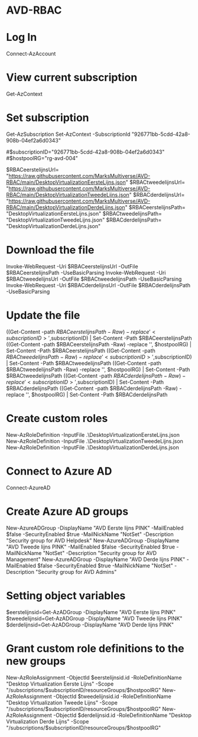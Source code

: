 # AVD-RBAC

# Log In
Connect-AzAccount

# View current subscription
Get-AzContext

# Set subscription 
Get-AzSubscription
Set-AzContext -SubscriptionId "926771bb-5cdd-42a8-908b-04ef2a6d0343"

#$subscriptionID="926771bb-5cdd-42a8-908b-04ef2a6d0343"
#$hostpoolRG="rg-avd-004"

$RBACeerstelijnsUrl= "https://raw.githubusercontent.com/MarksMultiverse/AVD-RBAC/main/DesktopVirtualizationEersteLijns.json"
$RBACtweedelijnsUrl= "https://raw.githubusercontent.com/MarksMultiverse/AVD-RBAC/main/DesktopVirtualizationTweedeLijns.json"
$RBACderdelijnsUrl= "https://raw.githubusercontent.com/MarksMultiverse/AVD-RBAC/main/DesktopVirtualizationDerdeLijns.json"
$RBACeerstelijnsPath= "DesktopVirtualizationEersteLijns.json"
$RBACtweedelijnsPath= "DesktopVirtualizationTweedeLijns.json"
$RBACderdelijnsPath= "DesktopVirtualizationDerdeLijns.json"

# Download the file
Invoke-WebRequest -Uri $RBACeerstelijnsUrl -OutFile $RBACeerstelijnsPath -UseBasicParsing
Invoke-WebRequest -Uri $RBACtweedelijnsUrl -OutFile $RBACtweedelijnsPath -UseBasicParsing
Invoke-WebRequest -Uri $RBACderdelijnsUrl -OutFile $RBACderdelijnsPath -UseBasicParsing

# Update the file
((Get-Content -path $RBACeerstelijnsPath -Raw) -replace '<subscriptionID>',$subscriptionID) | Set-Content -Path $RBACeerstelijnsPath
((Get-Content -path $RBACeerstelijnsPath -Raw) -replace '<rgName>', $hostpoolRG) | Set-Content -Path $RBACeerstelijnsPath
((Get-Content -path $RBACtweedelijnsPath -Raw) -replace '<subscriptionID>',$subscriptionID) | Set-Content -Path $RBACtweedelijnsPath
((Get-Content -path $RBACtweedelijnsPath -Raw) -replace '<rgName>', $hostpoolRG) | Set-Content -Path $RBACtweedelijnsPath
((Get-Content -path $RBACderdelijnsPath -Raw) -replace '<subscriptionID>',$subscriptionID) | Set-Content -Path $RBACderdelijnsPath
((Get-Content -path $RBACderdelijnsPath -Raw) -replace '<rgName>', $hostpoolRG) | Set-Content -Path $RBACderdelijnsPath

# Create custom roles
New-AzRoleDefinition -InputFile  .\DesktopVirtualizationEersteLijns.json
New-AzRoleDefinition -InputFile  .\DesktopVirtualizationTweedeLijns.json
New-AzRoleDefinition -InputFile  .\DesktopVirtualizationDerdeLijns.json

# Connect to Azure AD
Connect-AzureAD

# Create Azure AD groups
New-AzureADGroup -DisplayName "AVD Eerste lijns PINK" -MailEnabled $false -SecurityEnabled $true -MailNickName "NotSet" -Description "Security group for AVD Helpdesk"
New-AzureADGroup -DisplayName "AVD Tweede lijns PINK" -MailEnabled $false -SecurityEnabled $true -MailNickName "NotSet" -Description "Security group for AVD Management"
New-AzureADGroup -DisplayName "AVD Derde lijns PINK" -MailEnabled $false -SecurityEnabled $true -MailNickName "NotSet" -Description "Security group for AVD Admins"

# Setting object variables
$eerstelijnsid=Get-AzADGroup -DisplayName "AVD Eerste lijns PINK"
$tweedelijnsid=Get-AzADGroup -DisplayName "AVD Tweede lijns PINK"
$derdelijnsid=Get-AzADGroup -DisplayName "AVD Derde lijns PINK"

# Grant custom role definitions to the new groups
New-AzRoleAssignment -ObjectId $eerstelijnsid.id -RoleDefinitionName "Desktop Virtualization Eerste Lijns" -Scope "/subscriptions/$subscriptionID/resourceGroups/$hostpoolRG"
New-AzRoleAssignment -ObjectId $tweedelijnsid.id -RoleDefinitionName "Desktop Virtualization Tweede Lijns" -Scope "/subscriptions/$subscriptionID/resourceGroups/$hostpoolRG"
New-AzRoleAssignment -ObjectId $derdelijnsid.id -RoleDefinitionName "Desktop Virtualization Derde Lijns" -Scope "/subscriptions/$subscriptionID/resourceGroups/$hostpoolRG"
